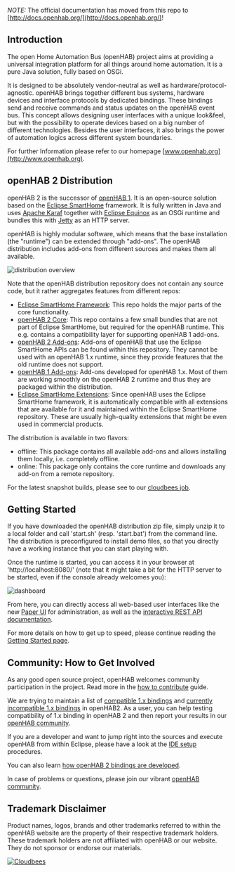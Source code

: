 _NOTE:_ The official documentation has moved from this repo to [http://docs.openhab.org/](http://docs.openhab.org/)!

## Introduction

The open Home Automation Bus (openHAB) project aims at providing a universal integration platform for all things around home automation. It is a pure Java solution, fully based on OSGi.

It is designed to be absolutely vendor-neutral as well as hardware/protocol-agnostic. openHAB brings together different bus systems, hardware devices and interface protocols by dedicated bindings. These bindings send and receive commands and status updates on the openHAB event bus. This concept allows designing user interfaces with a unique look&feel, but with the possibility to operate devices based on a big number of different technologies. Besides the user interfaces, it also brings the power of automation logics across different system boundaries.

For further Information please refer to our homepage [www.openhab.org](http://www.openhab.org). 

## openHAB 2 Distribution

openHAB 2 is the successor of [openHAB 1](https://github.com/openhab/openhab/wiki). It is an open-source solution based on the [Eclipse SmartHome](https://www.eclipse.org/smarthome/) framework. It is fully written in Java and uses [Apache Karaf](http://karaf.apache.org/) together with [Eclipse Equinox](https://www.eclipse.org/equinox/) as an OSGi runtime and bundles this with [Jetty](https://www.eclipse.org/jetty/) as an HTTP server.

openHAB is highly modular software, which means that the base installation (the "runtime") can be extended through "add-ons". The openHAB distribution includes add-ons from different sources and makes them all available.

![distribution overview](docs/sources/images/distro.png)

Note that the openHAB distribution repository does not contain any source code, but it rather aggregates features from different repos:
 - [Eclipse SmartHome Framework](https://github.com/eclipse/smarthome): This repo holds the major parts of the core functionality.
 - [openHAB 2 Core](https://github.com/kaikreuzer/openhab-core): This repo contains a few small bundles that are not part of Eclipse SmartHome, but required for the openHAB runtime. This e.g. contains a compatibility layer for supporting openHAB 1 add-ons.
 - [openHAB 2 Add-ons](https://github.com/openhab/openhab2): Add-ons of openHAB that use the Eclipse SmartHome APIs can be found within this repository. They cannot be used with an openHAB 1.x runtime, since they provide features that the old runtime does not support.
 - [openHAB 1 Add-ons](https://github.com/openhab/openhab): Add-ons developed for openHAB 1.x. Most of them are working smoothly on the openHAB 2 runtime and thus they are packaged within the distribution. 
 - [Eclipse SmartHome Extensions](https://github.com/eclipse/smarthome/tree/master/extensions): Since openHAB uses the Eclipse SmartHome framework, it is automatically compatible with all extensions that are available for it and maintained within the Eclipse SmartHome repository. These are usually high-quality extensions that might be even used in commercial products.

The distribution is available in two flavors:
 - offline: This package contains all available add-ons and allows installing them locally, i.e. completely offline.
 - online: This package only contains the core runtime and downloads any add-on from a remote repository.

For the latest snapshot builds, please see to our [cloudbees job](https://openhab.ci.cloudbees.com/job/openHAB-Distribution/).

## Getting Started

If you have downloaded the openHAB distribution zip file, simply unzip it to a local folder and call 'start.sh' (resp. 'start.bat') from the command line.
The distribution is preconfigured to install demo files, so that you directly have a working instance that you can start playing with.

Once the runtime is started, you can access it in your browser at 'http://localhost:8080/' (note that it might take a bit for the HTTP server to be started, even if the console already welcomes you):

![dashboard](docs/sources/images/dashboard.png)

From here, you can directly access all web-based user interfaces like the new [Paper UI](docs/sources/features/paperui.md) for administration, as well as the [interactive REST API documentation](https://www.eclipse.org/smarthome/rest/index.html). 

For more details on how to get up to speed, please continue reading the [Getting Started page](docs/sources/getting-started.md).

## Community: How to Get Involved

As any good open source project, openHAB welcomes community participation in the project. Read more in the [how to contribute](CONTRIBUTING.md) guide.

We are trying to maintain a list of [compatible 1.x bindings](docs/sources/addons.md#compatible-1x-add-ons) and [currently incompatible 1.x bindings](docs/sources/addons.md#currently-incompatible-1x-add-ons) in openHAB2. As a user, you can help testing compatibility of 1.x binding in openHAB 2 and then report your results in our [openHAB community](https://community.openhab.org/).

If you are a developer and want to jump right into the sources and execute openHAB from within Eclipse, please have a look at the [IDE setup](docs/sources/development/ide.md) procedures.

You can also learn [how openHAB 2 bindings are developed](docs/sources/development/bindings.md).

In case of problems or questions, please join our vibrant [openHAB community](https://community.openhab.org/).

## Trademark Disclaimer

Product names, logos, brands and other trademarks referred to within the openHAB website are the property of their respective trademark holders. These trademark holders are not affiliated with openHAB or our website. They do not sponsor or endorse our materials.

[![Cloudbees](http://www.cloudbees.com/sites/default/files/Button-Built-on-CB-1.png)](https://openhab.ci.cloudbees.com/job/openHAB-Distribution/)
